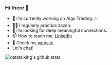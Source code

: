 ### Hi there 👋

- 🔭 I’m currently working on Algo Trading. 💹
- 🧘‍♂️ I regularly practice zazen.
- 👯 I’m looking for deep meaningful connections.
- 📫 How to reach me: [LinkedIn](https://www.linkedin.com/in/piotr-yordanov/)
- 🧠 Check my [website](https://piotryordanov.com)
- Let's [chat](https://piotryordanov.com/talk)!

![datatalking's github stats](https://github-readme-stats.vercel.app/api?username=piotryordanov&show_icons=true&theme=radical&count_private=true&show_icons=true)
